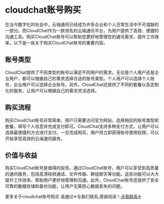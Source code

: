 # cloudchat账号购买

在当今数字化的社会中，云端通讯已经成为许多企业和个人日常生活中不可或缺的一部分。而CloudChat作为一款领先的云端通讯平台，为用户提供了高效、便捷的沟通工具。购买CloudChat账号可以帮助您更好地管理您的通讯需求，提升工作效率。以下是一些关于购买CloudChat账号的重要内容。

## 账号类型

CloudChat提供了不同类型的账号以满足不同用户的需求。无论是个人用户还是企业用户，都可以根据自己的需求选择合适的账号类型。个人用户可以选择个人账号，企业用户可以选择企业账号。另外，CloudChat还提供了不同的套餐以及定制化的服务，让用户可以根据自己的需求灵活选择。

## 购买流程

购买CloudChat账号非常简单。用户只需要访问官方网站，选择相应的账号类型和套餐，填写个人信息并完成支付即可。CloudChat支持多种支付方式，让用户可以选择最便捷的方式进行支付。一旦完成购买，用户将立即获得账号使用权限，可以开始享受高效的云端通讯服务。

## 价值与收益

购买CloudChat账号是值得的投资。通过CloudChat账号，用户可以享受到高质量的通讯服务，包括高清视频通话、文件传输、群组聊天等功能。这些功能可以大大提升工作效率，帮助用户更好地管理和沟通。此外，CloudChat账号还提供了安全可靠的数据存储和备份功能，让用户无需担心数据丢失的问题。

更多关于cloudchat账号购买 请通过✈与我们联系,感谢阅读！[点我联系✈](https://dl.G208.com)